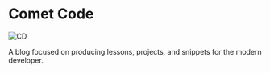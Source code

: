 # Comet Code
![CD](https://github.com/CometCode-io/CometCode/workflows/CD/badge.svg)

A blog focused on producing lessons, projects, and snippets for the modern developer.

